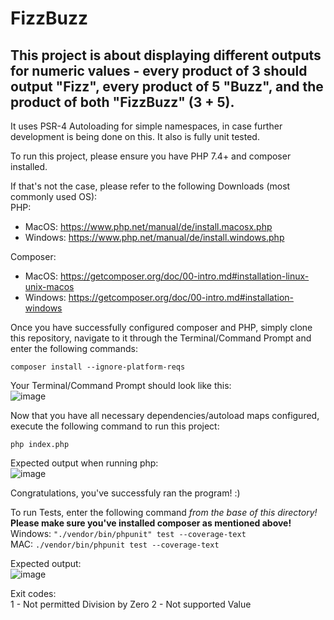 # FizzBuzz
## This project is about displaying different outputs for numeric values - every product of 3 should output "Fizz", every product of 5 "Buzz", and the product of both "FizzBuzz" (3 + 5).
It uses PSR-4 Autoloading for simple namespaces, in case further development is being done on this.
It also is fully unit tested.


To run this project, please ensure you have PHP 7.4+ and composer installed.

If that's not the case, please refer to the following Downloads (most commonly used OS):  
PHP:
- MacOS: https://www.php.net/manual/de/install.macosx.php
- Windows: https://www.php.net/manual/de/install.windows.php

Composer:
- MacOS: https://getcomposer.org/doc/00-intro.md#installation-linux-unix-macos
- Windows: https://getcomposer.org/doc/00-intro.md#installation-windows

Once you have successfully configured composer and PHP, simply clone this repository, navigate to it through the Terminal/Command Prompt and enter the following commands:
```
composer install --ignore-platform-reqs
```
Your Terminal/Command Prompt should look like this:  
![image](https://user-images.githubusercontent.com/10624021/115324944-12a10280-a18b-11eb-9a9c-e04cf8d18386.png)


Now that you have all necessary dependencies/autoload maps configured, execute the following command to run this project:
```
php index.php
```

Expected output when running php:  
![image](https://user-images.githubusercontent.com/10624021/116837770-0cb81200-abcc-11eb-8d9a-0eb8dce85125.png)


Congratulations, you've successfuly ran the program! :)


To run Tests, enter the following command *from the base of this directory!*
__Please make sure you've installed composer as mentioned above!__  
Windows: ```"./vendor/bin/phpunit" test --coverage-text```  
MAC: ```./vendor/bin/phpunit test --coverage-text```

Expected output:  
![image](https://user-images.githubusercontent.com/10624021/116837891-7fc18880-abcc-11eb-8bb0-643c9f9f9d28.png)


Exit codes:  
1 - Not permitted Division by Zero
2 - Not supported Value
